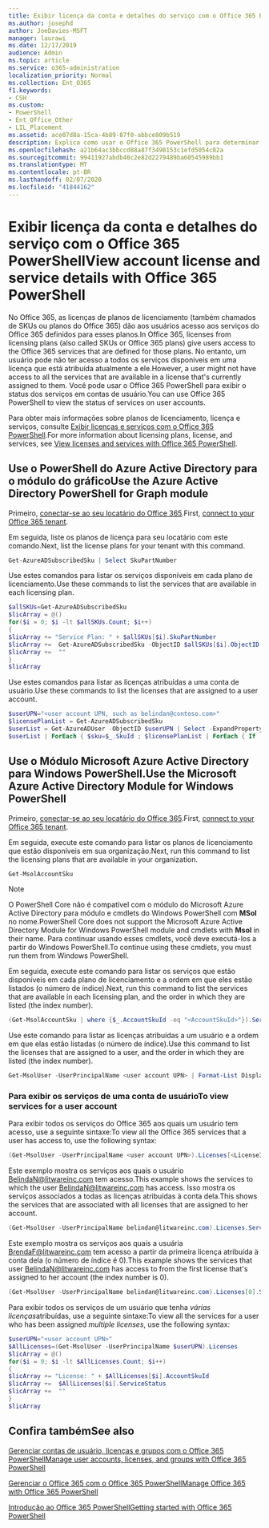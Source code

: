 ```yaml
---
title: Exibir licença da conta e detalhes do serviço com o Office 365 PowerShell
ms.author: josephd
author: JoeDavies-MSFT
manager: laurawi
ms.date: 12/17/2019
audience: Admin
ms.topic: article
ms.service: o365-administration
localization_priority: Normal
ms.collection: Ent_O365
f1.keywords:
- CSH
ms.custom:
- PowerShell
- Ent_Office_Other
- LIL_Placement
ms.assetid: ace07d8a-15ca-4b89-87f0-abbce809b519
description: Explica como usar o Office 365 PowerShell para determinar os serviços do Office 365 que foram atribuídos aos usuários.
ms.openlocfilehash: a21b64ac3bbccd88a87f3498153c1efd5054c82a
ms.sourcegitcommit: 99411927abdb40c2e82d2279489ba60545989bb1
ms.translationtype: MT
ms.contentlocale: pt-BR
ms.lasthandoff: 02/07/2020
ms.locfileid: "41844162"
---
```

# <a name="view-account-license-and-service-details-with-office-365-powershell"></a><span data-ttu-id="ad854-103">Exibir licença da conta e detalhes do serviço com o Office 365 PowerShell</span><span class="sxs-lookup"><span data-stu-id="ad854-103">View account license and service details with Office 365 PowerShell</span></span>

<span data-ttu-id="ad854-104">No Office 365, as licenças de planos de licenciamento (também chamados de SKUs ou planos do Office 365) dão aos usuários acesso aos serviços do Office 365 definidos para esses planos.</span><span class="sxs-lookup"><span data-stu-id="ad854-104">In Office 365, licenses from licensing plans (also called SKUs or Office 365 plans) give users access to the Office 365 services that are defined for those plans.</span></span> <span data-ttu-id="ad854-105">No entanto, um usuário pode não ter acesso a todos os serviços disponíveis em uma licença que está atribuída atualmente a ele.</span><span class="sxs-lookup"><span data-stu-id="ad854-105">However, a user might not have access to all the services that are available in a license that's currently assigned to them.</span></span> <span data-ttu-id="ad854-106">Você pode usar o Office 365 PowerShell para exibir o status dos serviços em contas de usuário.</span><span class="sxs-lookup"><span data-stu-id="ad854-106">You can use Office 365 PowerShell to view the status of services on user accounts.</span></span> 

<span data-ttu-id="ad854-107">Para obter mais informações sobre planos de licenciamento, licença e serviços, consulte [Exibir licenças e serviços com o Office 365 PowerShell](view-licenses-and-services-with-office-365-powershell.md).</span><span class="sxs-lookup"><span data-stu-id="ad854-107">For more information about licensing plans, license, and services, see [View licenses and services with Office 365 PowerShell](view-licenses-and-services-with-office-365-powershell.md).</span></span>

## <a name="use-the-azure-active-directory-powershell-for-graph-module"></a><span data-ttu-id="ad854-108">Use o PowerShell do Azure Active Directory para o módulo do gráfico</span><span class="sxs-lookup"><span data-stu-id="ad854-108">Use the Azure Active Directory PowerShell for Graph module</span></span>

<span data-ttu-id="ad854-109">Primeiro, [conectar-se ao seu locatário do Office 365](connect-to-office-365-powershell.md#connect-with-the-azure-active-directory-powershell-for-graph-module).</span><span class="sxs-lookup"><span data-stu-id="ad854-109">First, [connect to your Office 365 tenant](connect-to-office-365-powershell.md#connect-with-the-azure-active-directory-powershell-for-graph-module).</span></span>
  
<span data-ttu-id="ad854-110">Em seguida, liste os planos de licença para seu locatário com este comando.</span><span class="sxs-lookup"><span data-stu-id="ad854-110">Next, list the license plans for your tenant with this command.</span></span>

```powershell
Get-AzureADSubscribedSku | Select SkuPartNumber
```

<span data-ttu-id="ad854-111">Use estes comandos para listar os serviços disponíveis em cada plano de licenciamento.</span><span class="sxs-lookup"><span data-stu-id="ad854-111">Use these commands to list the services that are available in each licensing plan.</span></span>

```powershell
$allSKUs=Get-AzureADSubscribedSku
$licArray = @()
for($i = 0; $i -lt $allSKUs.Count; $i++)
{
$licArray += "Service Plan: " + $allSKUs[$i].SkuPartNumber
$licArray +=  Get-AzureADSubscribedSku -ObjectID $allSKUs[$i].ObjectID | Select -ExpandProperty ServicePlans
$licArray +=  ""
}
$licArray
```

<span data-ttu-id="ad854-112">Use estes comandos para listar as licenças atribuídas a uma conta de usuário.</span><span class="sxs-lookup"><span data-stu-id="ad854-112">Use these commands to list the licenses that are assigned to a user account.</span></span>

```powershell
$userUPN="<user account UPN, such as belindan@contoso.com>"
$licensePlanList = Get-AzureADSubscribedSku
$userList = Get-AzureADUser -ObjectID $userUPN | Select -ExpandProperty AssignedLicenses | Select SkuID 
$userList | ForEach { $sku=$_.SkuId ; $licensePlanList | ForEach { If ( $sku -eq $_.ObjectId.substring($_.ObjectId.length - 36, 36) ) { Write-Host $_.SkuPartNumber } } }
```

## <a name="use-the-microsoft-azure-active-directory-module-for-windows-powershell"></a><span data-ttu-id="ad854-113">Use o Módulo Microsoft Azure Active Directory para Windows PowerShell.</span><span class="sxs-lookup"><span data-stu-id="ad854-113">Use the Microsoft Azure Active Directory Module for Windows PowerShell</span></span>

<span data-ttu-id="ad854-114">Primeiro, [conectar-se ao seu locatário do Office 365](connect-to-office-365-powershell.md#connect-with-the-microsoft-azure-active-directory-module-for-windows-powershell).</span><span class="sxs-lookup"><span data-stu-id="ad854-114">First, [connect to your Office 365 tenant](connect-to-office-365-powershell.md#connect-with-the-microsoft-azure-active-directory-module-for-windows-powershell).</span></span>

<span data-ttu-id="ad854-115">Em seguida, execute este comando para listar os planos de licenciamento que estão disponíveis em sua organização.</span><span class="sxs-lookup"><span data-stu-id="ad854-115">Next, run this command to list the licensing plans that are available in your organization.</span></span> 

```powershell
Get-MsolAccountSku
```
>[!Note]
><span data-ttu-id="ad854-116">O PowerShell Core não é compatível com o módulo do Microsoft Azure Active Directory para módulo e cmdlets do Windows PowerShell com **MSol** no nome.</span><span class="sxs-lookup"><span data-stu-id="ad854-116">PowerShell Core does not support the Microsoft Azure Active Directory Module for Windows PowerShell module and cmdlets with **Msol** in their name.</span></span> <span data-ttu-id="ad854-117">Para continuar usando esses cmdlets, você deve executá-los a partir do Windows PowerShell.</span><span class="sxs-lookup"><span data-stu-id="ad854-117">To continue using these cmdlets, you must run them from Windows PowerShell.</span></span>
>

<span data-ttu-id="ad854-118">Em seguida, execute este comando para listar os serviços que estão disponíveis em cada plano de licenciamento e a ordem em que eles estão listados (o número de índice).</span><span class="sxs-lookup"><span data-stu-id="ad854-118">Next, run this command to list the services that are available in each licensing plan, and the order in which they are listed (the index number).</span></span>

```powershell
(Get-MsolAccountSku | where {$_.AccountSkuId -eq "<AccountSkuId>"}).ServiceStatus
```
  
<span data-ttu-id="ad854-119">Use este comando para listar as licenças atribuídas a um usuário e a ordem em que elas estão listadas (o número de índice).</span><span class="sxs-lookup"><span data-stu-id="ad854-119">Use this command to list the licenses that are assigned to a user, and the order in which they are listed (the index number).</span></span>

```powershell
Get-MsolUser -UserPrincipalName <user account UPN> | Format-List DisplayName,Licenses
```

### <a name="to-view-services-for-a-user-account"></a><span data-ttu-id="ad854-120">Para exibir os serviços de uma conta de usuário</span><span class="sxs-lookup"><span data-stu-id="ad854-120">To view services for a user account</span></span>

<span data-ttu-id="ad854-121">Para exibir todos os serviços do Office 365 aos quais um usuário tem acesso, use a seguinte sintaxe:</span><span class="sxs-lookup"><span data-stu-id="ad854-121">To view all the Office 365 services that a user has access to, use the following syntax:</span></span>
  
```powershell
(Get-MsolUser -UserPrincipalName <user account UPN>).Licenses[<LicenseIndexNumber>].ServiceStatus
```

<span data-ttu-id="ad854-122">Este exemplo mostra os serviços aos quais o usuário BelindaN@litwareinc.com tem acesso.</span><span class="sxs-lookup"><span data-stu-id="ad854-122">This example shows the services to which the user BelindaN@litwareinc.com has access.</span></span> <span data-ttu-id="ad854-123">Isso mostra os serviços associados a todas as licenças atribuídas à conta dela.</span><span class="sxs-lookup"><span data-stu-id="ad854-123">This shows the services that are associated with all licenses that are assigned to her account.</span></span>
  
```powershell
(Get-MsolUser -UserPrincipalName belindan@litwareinc.com).Licenses.ServiceStatus
```

<span data-ttu-id="ad854-124">Este exemplo mostra os serviços aos quais a usuária BrendaF@litwareinc.com tem acesso a partir da primeira licença atribuída à conta dela (o número de índice é 0).</span><span class="sxs-lookup"><span data-stu-id="ad854-124">This example shows the services that user BelindaN@litwareinc.com has access to from the first license that's assigned to her account (the index number is 0).</span></span>
  
```powershell
(Get-MsolUser -UserPrincipalName belindan@litwareinc.com).Licenses[0].ServiceStatus
```

<span data-ttu-id="ad854-125">Para exibir todos os serviços de um usuário que tenha *várias licenças*atribuídas, use a seguinte sintaxe:</span><span class="sxs-lookup"><span data-stu-id="ad854-125">To view all the services for a user who has been assigned *multiple licenses*, use the following syntax:</span></span>

```powershell
$userUPN="<user account UPN>"
$AllLicenses=(Get-MsolUser -UserPrincipalName $userUPN).Licenses
$licArray = @()
for($i = 0; $i -lt $AllLicenses.Count; $i++)
{
$licArray += "License: " + $AllLicenses[$i].AccountSkuId
$licArray +=  $AllLicenses[$i].ServiceStatus
$licArray +=  ""
}
$licArray
```
 
## <a name="see-also"></a><span data-ttu-id="ad854-126">Confira também</span><span class="sxs-lookup"><span data-stu-id="ad854-126">See also</span></span>

[<span data-ttu-id="ad854-127">Gerenciar contas de usuário, licenças e grupos com o Office 365 PowerShell</span><span class="sxs-lookup"><span data-stu-id="ad854-127">Manage user accounts, licenses, and groups with Office 365 PowerShell</span></span>](manage-user-accounts-and-licenses-with-office-365-powershell.md)
  
[<span data-ttu-id="ad854-128">Gerenciar o Office 365 com o Office 365 PowerShell</span><span class="sxs-lookup"><span data-stu-id="ad854-128">Manage Office 365 with Office 365 PowerShell</span></span>](manage-office-365-with-office-365-powershell.md)
  
[<span data-ttu-id="ad854-129">Introdução ao Office 365 PowerShell</span><span class="sxs-lookup"><span data-stu-id="ad854-129">Getting started with Office 365 PowerShell</span></span>](getting-started-with-office-365-powershell.md)
